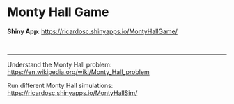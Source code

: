 # Monty Hall Game

**Shiny App**: https://ricardosc.shinyapps.io/MontyHallGame/

<br/>
<hr/>

Understand the Monty Hall problem: https://en.wikipedia.org/wiki/Monty_Hall_problem

Run different Monty Hall simulations: https://ricardosc.shinyapps.io/MontyHallSim/
